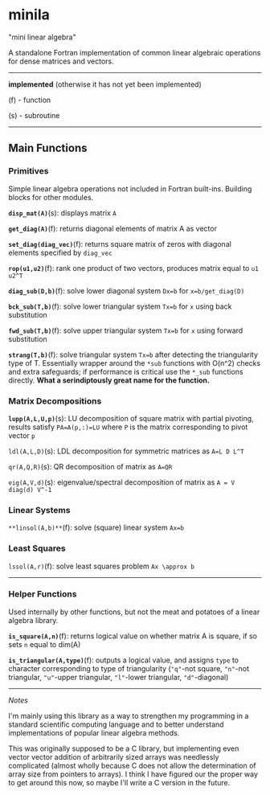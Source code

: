 # minila

"mini linear algebra"

A standalone Fortran implementation of common linear algebraic operations for dense matrices and vectors.

---

**implemented** (otherwise it has not yet been implemented)

(f) - function

(s) - subroutine

---

## Main Functions 

### Primitives

Simple linear algebra operations not included in Fortran built-ins. Building blocks for other modules.

**`disp_mat(A)`**(s): displays matrix `A`

**`get_diag(A)`**(f): returns diagonal elements of matrix A as vector

**`set_diag(diag_vec)`**(f): returns square matrix of zeros with diagonal elements specified by `diag_vec`

**`rop(u1,u2)`**(f): rank one product of two vectors, produces matrix equal to `u1 u2^T`

**`diag_sub(D,b)`**(f): solve lower diagonal system `Dx=b` for `x=b/get_diag(D)`

**`bck_sub(T,b)`**(f): solve lower triangular system `Tx=b` for `x` using back substitution

**`fwd_sub(T,b)`**(f): solve upper triangular system `Tx=b` for `x` using forward substitution

**`strang(T,b)`**(f): solve triangular system `Tx=b` after detecting the triangularity type of T. Essentially wrapper around the `*sub` functions with O(n^2) checks and extra safeguards; if performance is critical use the `*_sub` functions directly. **What a serindiptously great name for the function.**


### Matrix Decompositions

**`lupp(A,L,U,p)`**(s): LU decomposition of square matrix with partial pivoting, results satisfy `PA=A(p,:)=LU` where `P` is the matrix corresponding to pivot vector `p` 

`ldl(A,L,D)`(s): LDL decomposition for symmetric matrices as `A=L D L^T`

`qr(A,Q,R)`(s): QR decomposition of matrix as `A=QR`

`eig(A,V,d)`(s): eigenvalue/spectral decomposition of matrix as `A = V diag(d) V^-1`


### Linear Systems

`**linsol(A,b)**`(f): solve (square) linear system `Ax=b`

### Least Squares

`lssol(A,r)`(f): solve least squares problem `Ax \approx b`

---

### Helper Functions

Used internally by other functions, but not the meat and potatoes of a linear algebra library.

**`is_square(A,n)`**(f): returns logical value on whether matrix A is square, if so sets `n` equal to dim(A)

**`is_triangular(A,type)`**(f): outputs a logical value, and assigns `type` to character corresponding to type of triangularity (`"q"`-not square, `"n"`-not triangular, `"u"`-upper triangular, `"l"`-lower triangular, `"d"`-diagonal)

---

*Notes*

I'm mainly using this library as a way to strengthen my programming
in a standard scientific computing language and to better understand
implementations of popular linear algebra methods.

This was originally supposed to be a C library, but implementing
even vector vector addition of arbitrarily sized arrays was
needlessly complicated (almost wholly because C does not
allow the determination of array size from pointers to arrays). I think I have figured our the proper way to get around this now, so maybe I'll write a C version in the future.

